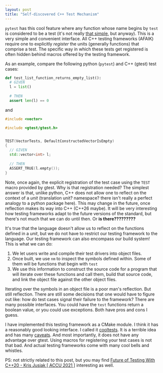 ```yaml
---
layout: post
title: "Self-discovered C++ Test Mechanism"
---
```


`pytest` has this cool feature where any function whose name begins by `test` is considered to be a test (it's not really [that simple](https://docs.pytest.org/en/stable/goodpractices.html#conventions-for-python-test-discovery), but anyway).
This is a very simple and convenient interface. All C++ testing frameworks (AFAIK) require one to explicitly _register_ the units (generally functions) that
comprise a test. The specific way in which these tests get registered is often hidden behind macros offered by the testing framework.

As an example, compare the following python (`pytest`) and C++ (gtest) test cases:

```python
def test_list_function_returns_empty_list():
  # GIVEN
  l = list()
  
  # THEN
  assert len(l) == 0
```

and

```c++
#include <vector>

#include <gtest/gtest.h>


TEST(VectorTests, DefaultConstructedVectorIsEmpty)
{
  // GIVEN
  std::vector<int> l;
  
  // THEN
  ASSERT_TRUE(l.empty());
}
```

Note, once again, the explicit registration of the test case using the `TEST` macro provided by gtest. Why is that registration needed? The simplest answer
is that, unlike python, C++ does not allow one to reflect on the context of a _unit_ (translation unit? namespace? there isn't really a perfect analogy to a
python package here). This may change in the future, once reflection makes its way into C++ (C++26 maybe). It will be very interesting how testing frameworks
adapt to the future versions of the standard, but there's not much that we can do until then. Or __is there?????????__

It's true that the language doesn't allow us to reflect on the functions defined in a _unit_, but we do not have to restrict our testing framework to
the language. Our testing framework can also encompass our build system! This is what we can do:

1. We let users write and compile their test drivers into object files.
2. Once built, we use `nm` to inspect the symbols defined within. Some of them will be functions that begin with `test`
3. We use this information to construct the source code for a program that will iterate over these functions and call them,
   build that source code, and link the object file against the other object files.
   
Iterating over the symbols in an object file is a poor man's reflection. But still reflection. There are still some decisions that one would have to
figure out like: how do test cases signal their failure to the framework? There are many possible interfaces. You could have the `test` functions return
a boolean value, or you could use exceptions. Both have pros and cons I guess.

I have implemented this testing framework as a CMake module. I think it has a reasonably good looking interface.
I called it [cooltests](https://github.com/brauliovm/cooltests). It is a terrible idea and has many [caveats](https://github.com/brauliovm/cooltests#caveats).
And most importantly, it does not have any advantage over gtest. Using macros for registering your test cases is not that bad. And actual
testing frameworks come with many cool bells and whistles.

PS: not strictly related to this post, but you may find [Future of Testing With C++20 - Kris Jusiak [ ACCU 2021 ]](https://www.youtube.com/watch?v=KlU0cb_tbuw&ab_channel=ACCUConference) interesting as well.




